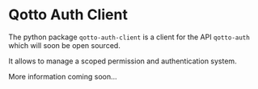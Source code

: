 # Qotto Auth Client

The python package `qotto-auth-client` is a client for the API `qotto-auth` which will soon be open sourced.

It allows to manage a scoped permission and authentication system.

More information coming soon...

